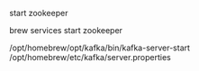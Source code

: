 start zookeeper

brew services start zookeeper

/opt/homebrew/opt/kafka/bin/kafka-server-start /opt/homebrew/etc/kafka/server.properties

